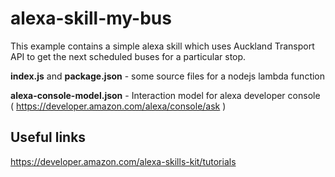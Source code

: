 # alexa-skill-my-bus

This example contains a simple alexa skill which uses Auckland Transport API to get the next scheduled buses for a particular stop.

**index.js** and **package.json** - some source files for a nodejs lambda function

**alexa-console-model.json** - Interaction model for alexa developer console ( https://developer.amazon.com/alexa/console/ask )

## Useful links
https://developer.amazon.com/alexa-skills-kit/tutorials
